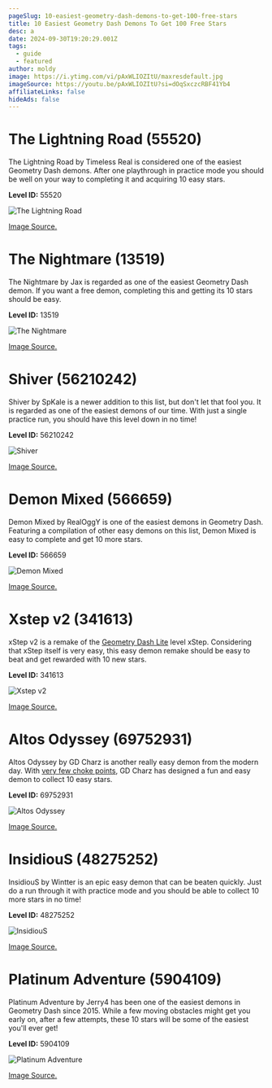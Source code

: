 ```yaml
---
pageSlug: 10-easiest-geometry-dash-demons-to-get-100-free-stars
title: 10 Easiest Geometry Dash Demons To Get 100 Free Stars
desc: a
date: 2024-09-30T19:20:29.001Z
tags:
  - guide
  - featured
author: moldy
image: https://i.ytimg.com/vi/pAxWLIOZItU/maxresdefault.jpg
imageSource: https://youtu.be/pAxWLIOZItU?si=dOqSxczcRBF41Yb4
affiliateLinks: false
hideAds: false
---
```

# The Lightning Road (55520)

The Lightning Road by Timeless Real is considered one of the easiest Geometry Dash demons. After one playthrough in practice mode you should be well on your way to completing it and acquiring 10 easy stars.

**Level ID:** 55520

![The Lightning Road](https://i.ytimg.com/vi/smwunc7UiHk/maxresdefault.jpg)

[Image Source.](https://youtu.be/smwunc7UiHk?si=nhVZDmy_UmqNQ0tF)

# The Nightmare (13519)

The Nightmare by Jax is regarded as one of the easiest Geometry Dash demon. If you want a free demon, completing this and getting its 10 stars should be easy.

**Level ID:** 13519

![The Nightmare](https://pm1.aminoapps.com/7170/9fb602da968f8c6f6a23494e4ae06850f0291ce6r1-1920-1080v2_hq.jpg)

[Image Source.](https://aminoapps.com/c/geometry-dash/page/blog/the-nightmare-review-parody/ZD27_EXCBuQLD52K4qplKbm1XkW56ZPQXv)

# Shiver (56210242)

Shiver by SpKale is a newer addition to this list, but don't let that fool you. It is regarded as one of the easiest demons of our time. With just a single practice run, you should have this level down in no time!

**Level ID:** 56210242

![Shiver](https://external-preview.redd.it/shiver-by-spkale-100-and-idk-why-this-was-rated-as-a-demon-v0-aG12NHBqejk2bDdiMVW_F3Vrv9TBR6SVCq46z41Ct1qb3DoXG97y49YMPw9W.png?format=pjpg&auto=webp&s=41bd269362bc73c635a6827f0541d9ee42137838)

[Image Source.](https://www.reddit.com/r/geometrydash/comments/14g694u/shiver_by_spkale_100_and_idk_why_this_was_rated/)

# Demon Mixed (566659)

Demon Mixed by RealOggY is one of the easiest demons in Geometry Dash. Featuring a compilation of other easy demons on this list, Demon Mixed is easy to complete and get 10 more stars.

**Level ID:** 566659

![Demon Mixed](https://i.ytimg.com/vi/EcdsFejldXQ/maxresdefault.jpg)

[Image Source.](https://youtu.be/EcdsFejldXQ?si=Lwn28i1hACLAVOsP)

# Xstep v2 (341613)

xStep v2 is a remake of the [Geometry Dash Lite](/posts/how-to-play-geometry-dash-lite-meltdown-world-subzero-for-free/) level xStep. Considering that xStep itself is very easy, this easy demon remake should be easy to beat and get rewarded with 10 new stars.

**Level ID:** 341613

![Xstep v2](https://i.ytimg.com/vi/FJ_YIYtu_ZI/maxresdefault.jpg)

[Image Source.](https://youtu.be/FJ_YIYtu_ZI?si=qg_xrhJ_kEpeMik8)

# Altos Odyssey (69752931)

Altos Odyssey by GD Charz is another really easy demon from the modern day. With [very few choke points](/posts/5-free-demons/), GD Charz has designed a fun and easy demon to collect 10 easy stars.

**Level ID:** 69752931

![Altos Odyssey](https://i.imgur.com/5yQISWh.jpeg)

[Image Source.](https://imgur.com/5yQISWh)

# InsidiouS (48275252)

InsidiouS by Wintter is an epic easy demon that can be beaten quickly. Just do a run through it with practice mode and you should be able to collect 10 more stars in no time!

**Level ID:** 48275252

![InsidiouS](https://i.imgur.com/46sE1k8.jpeg)

[Image Source.](https://imgur.com/46sE1k8)

# Platinum Adventure (5904109)

Platinum Adventure by Jerry4 has been one of the easiest demons in Geometry Dash since 2015. While a few moving obstacles might get you early on, after a few attempts, these 10 stars will be some of the easiest you'll ever get!

**Level ID:** 5904109

![Platinum Adventure](https://i.ytimg.com/vi/DWGGjNnU5CA/maxresdefault.jpg)

[Image Source.](https://youtu.be/DWGGjNnU5CA?si=FR-26_Gj04sCZ9-k)